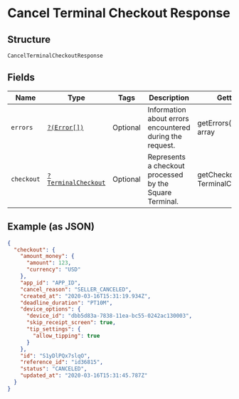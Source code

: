 
# Cancel Terminal Checkout Response

## Structure

`CancelTerminalCheckoutResponse`

## Fields

| Name | Type | Tags | Description | Getter | Setter |
|  --- | --- | --- | --- | --- | --- |
| `errors` | [`?(Error[])`](../../doc/models/error.md) | Optional | Information about errors encountered during the request. | getErrors(): ?array | setErrors(?array errors): void |
| `checkout` | [`?TerminalCheckout`](../../doc/models/terminal-checkout.md) | Optional | Represents a checkout processed by the Square Terminal. | getCheckout(): ?TerminalCheckout | setCheckout(?TerminalCheckout checkout): void |

## Example (as JSON)

```json
{
  "checkout": {
    "amount_money": {
      "amount": 123,
      "currency": "USD"
    },
    "app_id": "APP_ID",
    "cancel_reason": "SELLER_CANCELED",
    "created_at": "2020-03-16T15:31:19.934Z",
    "deadline_duration": "PT10M",
    "device_options": {
      "device_id": "dbb5d83a-7838-11ea-bc55-0242ac130003",
      "skip_receipt_screen": true,
      "tip_settings": {
        "allow_tipping": true
      }
    },
    "id": "S1yDlPQx7slqO",
    "reference_id": "id36815",
    "status": "CANCELED",
    "updated_at": "2020-03-16T15:31:45.787Z"
  }
}
```

